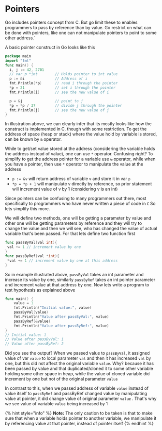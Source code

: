 # Pointers

Go includes pointers concept from C. But go limit these to enables programmers to pass by reference than by value. Go restrict on what can be done with pointers, like one can not manipulate pointers to point to some other address.\`

A basic pointer construct in Go looks like this

```go
package main
import "fmt"
func main() {
  i, j := 42, 2701
  // var p *int        // Holds pointer to int value
  p := &i              // Address of i
  fmt.Println(*p)      // read i through the pointer
  *p = 21              // set i through the pointer
  fmt.Println(i)       // see the new value of i

  p = &j               // point to j
  *p = *p / 37         // divide j through the pointer
  fmt.Println(j)       // see the new value of j
}
```

In illustration above, we can clearly infer that its mostly looks like how the construct is implemented in C, though with some restriction. To get the address of space \(heap or stack\) where the value hold by variable is stored, can be known by `&` operator.

While to get/set value stored at the address \(considering the variable holds the address instead of value\), one can use `*` operator. Confusing right? To simplify to get the address pointer for a variable use `&` operator, while when you have a pointer, then use `*` operator to manipulate the value at the address

* `p := &v` will return address of variable `v` and store it in var `p` 
* `*p = *p + 1` will manipulate v directly by reference, so prior statement will increment value of v by 1 \(considering v is an int\)

Since pointers can be confusing to many programmers out there, most specifically to programmers who have never written a piece of code in `C` So lets simplify this more.

We will define two methods, one will be getting a parameter by value and other one will be getting parameters by reference and they will try to change the value and then we will see, who has changed the value of actual variable that's been passed. For that lets define two function first

```go
func passByVal(val int){
 val += 1 // increment value by one 
}
func passByRef(val *int){
 *val += 1 // increment value by one at this address
}
```

So in example illustrated above, `passByVal` takes an int parameter and increase its value by one, similarly `passByRef` takes an int pointer parameter and increment value at that address by one. Now lets write a program to test hypothesis as explained above

```go
func main() {
    value = 1
    fmt.Println("Initial value:", value)
    passByVal(value)
    fmt.Println("Value after passByVal:", value)
    passByRef(&value)
    fmt.Println("Value after passByRef:", value)
}
// Initial value: 1
// Value after passByVal: 1
// Value after passByRef: 2
```

Did you see the output? When we passed value to `passByVal`, it assigned value of var `value` to local parameter `val` and then it has increased `val` by one, but this did not affect the original variable `value`. Why? because it has been passed by value and that duplicated/cloned it to some other variable holding some other space in heap, while the value of cloned variable did increment by one but not of the original parameter `value` 

In contrast to this, when we passed address of variable `value` instead of value itself to `passByRef` and passByRef changed value by manipulating value at pointer, it did change value of original parameter `value` . That's why we see value of variable `value` being increased by 1

{% hint style="info" %}
**Note:** The only caution to be taken is that to make sure that when a variable holds pointer to another variable, we manipulate it by referencing value at that pointer, instead of pointer itself
{% endhint %}

